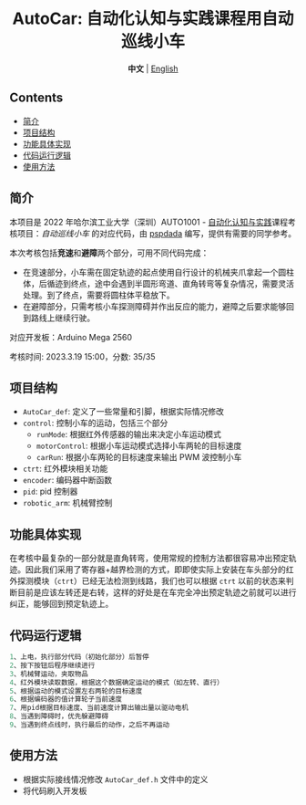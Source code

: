 <div align="center">

# AutoCar: 自动化认知与实践课程用自动巡线小车 <!-- omit in toc -->

<b>中文</b> | <a href="/README_en.md">English</a>
</div>

## Contents <!-- omit in toc -->

- [简介](#简介)
- [项目结构](#项目结构)
- [功能具体实现](#功能具体实现)
- [代码运行逻辑](#代码运行逻辑)
- [使用方法](#使用方法)

## 简介

本项目是 2022 年哈尔滨工业大学（深圳）AUTO1001 - [自动化认知与实践](https://github.com/HITSZ-OpenAuto/AUTO1001)课程考核项目：*自动巡线小车* 的对应代码，由 [pspdada](https://github.com/pspdada) 编写，提供有需要的同学参考。

本次考核包括**竞速**和**避障**两个部分，可用不同代码完成：

- 在竞速部分，小车需在固定轨迹的起点使用自行设计的机械夹爪拿起一个圆柱体，后循迹到终点，途中会遇到半圆形弯道、直角转弯等复杂情况，需要灵活处理。到了终点，需要将圆柱体平稳放下。
- 在避障部分，只需考核小车探测障碍并作出反应的能力，避障之后要求能够回到路线上继续行驶。

对应开发板：Arduino Mega 2560

考核时间: 2023.3.19 15:00，分数: 35/35

## 项目结构

- `AutoCar_def`: 定义了一些常量和引脚，根据实际情况修改
- `control`: 控制小车的运动，包括三个部分
  - `runMode`: 根据红外传感器的输出来决定小车运动模式
  - `motorControl`: 根据小车运动模式选择小车两轮的目标速度
  - `carRun`: 根据小车两轮的目标速度来输出 PWM 波控制小车
- `ctrt`: 红外模块相关功能
- `encoder`: 编码器中断函数
- `pid`: pid 控制器
- `robotic_arm`: 机械臂控制

## 功能具体实现

在考核中最复杂的一部分就是直角转弯，使用常规的控制方法都很容易冲出预定轨迹。因此我们采用了寄存器+越界检测的方式，即即使实际上安装在车头部分的红外探测模块（`ctrt`）已经无法检测到线路，我们也可以根据 `ctrt` 以前的状态来判断目前是应该左转还是右转，这样的好处是在车完全冲出预定轨迹之前就可以进行纠正，能够回到预定轨迹上。

## 代码运行逻辑

```c
1、上电，执行部分代码（初始化部分）后暂停
2、按下按钮后程序继续进行
3、机械臂运动，夹取物品
4、红外模块读取数据，根据这个数据确定运动的模式（如左转、直行）
5、根据运动的模式设置左右两轮的目标速度
6、根据编码器的值计算轮子当前速度
7、用pid根据目标速度、当前速度计算出输出量以驱动电机
8、当遇到障碍时，优先躲避障碍
9、当遇到终点线时，执行最后的动作，之后不再运动
```

## 使用方法

- 根据实际接线情况修改 `AutoCar_def.h` 文件中的定义
- 将代码刷入开发板
